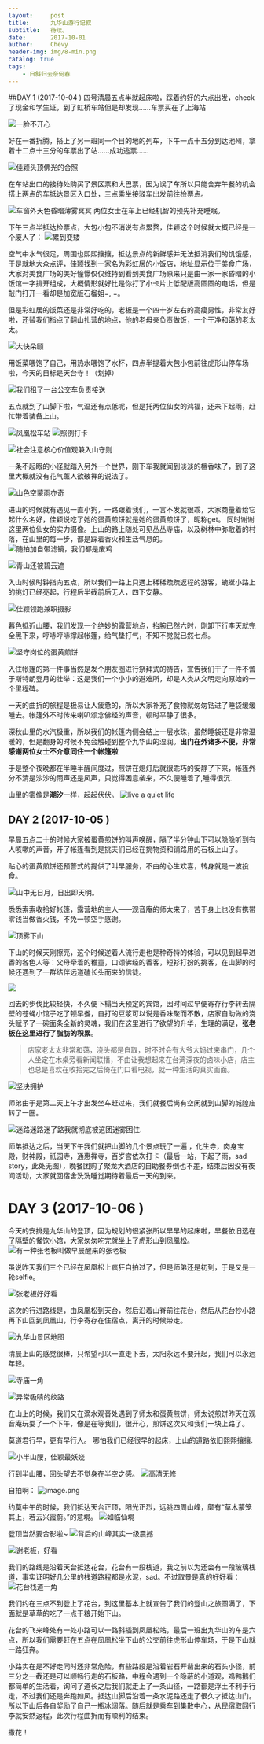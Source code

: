 ```yaml
---
layout:     post
title:      九华山游行记叙
subtitle:   待续。
date:       2017-10-01
author:     Chevy
header-img: img/8-min.png
catalog: true
tags:
    - 日斜归去奈何春
---
```

##DAY 1 (2017-10-04 )
四号清晨五点半就起床啦，踩着约好的六点出发，check了现金和学生证，到了虹桥车站但是却发现……车票买在了上海站

![一脸不开心](http://upload-images.jianshu.io/upload_images/6049898-6a17e5a54060cddc.png?imageMogr2/auto-orient/strip%7CimageView2/2/w/400)

好在一番折腾，搭上了另一班同一个目的地的列车，下午一点十五分到达池州，拿着十二点十三分的车票出了站......成功逃票……

![佳颖头顶佛光的合照](http://upload-images.jianshu.io/upload_images/6049898-c855ffeae6effe51.png?imageMogr2/auto-orient/strip%7CimageView2/2/w/400)

在车站出口的接待处购买了景区票和大巴票，因为误了车所以只能舍弃午餐的机会搭上两点的车抵达景区入口处，三点乘坐接驳车出发前往检票点。

![车窗外天色昏暗薄雾冥冥](http://upload-images.jianshu.io/upload_images/6049898-a0febb787504adad.png?imageMogr2/auto-orient/strip%7CimageView2/2/w/400)
两位女士在车上已经机智的预先补充睡眠。

下午三点半抵达检票点，大包小包不消说有点累赘，佳颖这个时候就大概已经是一个废人了：
![累到变矮](http://upload-images.jianshu.io/upload_images/6049898-69c3d08003bd7f9c.png?imageMogr2/auto-orient/strip%7CimageView2/2/w/400)

空气中水气很足，周围也熙熙攘攘，抵达景点的新鲜感并无法抵消我们的饥饿感，于是就地大众点评，佳颖找到一家名为彩虹居的小饭店，地址显示位于美食广场，大家对美食广场的美好憧憬仅仅维持到看到美食广场原来只是由一家一家昏暗的小饭馆一字排开组成，大概情形就好比是你打了小卡片上低配版高圆圆的电话，但是敲门打开一看却是加宽版石榴姐=, =。

但是彩虹居的饭菜还是非常好吃的，老板是一个四十岁左右的高瘦男性，非常友好啦，还替我们指点了翻山扎营的地点，他的老母亲负责做饭，一个干净和蔼的老太太。

![大快朵颐](http://upload-images.jianshu.io/upload_images/6049898-701990af8018d290.png?imageMogr2/auto-orient/strip%7CimageView2/2/w/400)

用饭菜喂饱了自己，用热水喂饱了水杯，四点半提着大包小包前往虎形山停车场啦，今天的目标是天台寺！（划掉）

![我们租了一台公交车负责接送](http://upload-images.jianshu.io/upload_images/6049898-f6a62dbeb385936c.png?imageMogr2/auto-orient/strip%7CimageView2/2/w/600)

五点就到了山脚下啦，气温还有点低呢，但是托两位仙女的鸿福，还未下起雨，赶忙带着装备上山。

![凤凰松车站](http://upload-images.jianshu.io/upload_images/6049898-c26e985dde04887b.png?imageMogr2/auto-orient/strip%7CimageView2/2/w/400)
![照例打卡](http://upload-images.jianshu.io/upload_images/6049898-5e6f482609187a97.png?imageMogr2/auto-orient/strip%7CimageView2/2/w/400)

![社会注意核心价值观兼入山守则](http://upload-images.jianshu.io/upload_images/6049898-e309b2577a8693e2.png?imageMogr2/auto-orient/strip%7CimageView2/2/w/400)

一条不起眼的小径就踏入另外一个世界，刚下车我就闻到淡淡的檀香味了，到了这里大概就没有花气薰人欲破禅的说法了。

![山色空蒙雨亦奇](http://upload-images.jianshu.io/upload_images/6049898-a6249fbfecd580bc.png?imageMogr2/auto-orient/strip%7CimageView2/2/w/400)

进山的时候就有遇见一直小狗，一路跟着我们，一言不发就很乖，大家商量着给它起什么名好，佳颖说吃了她的蛋黄煎饼就是她的蛋黄煎饼了，昵称get。
同时谢谢这里两位仙女的实力摄像。上山的路上随处可见丛丛寺庙，以及树林中弥散着的村落，在山里的每一步，都是踩着香火和生活气息的。
![随拍加自带滤镜，我们都是废鸡](http://upload-images.jianshu.io/upload_images/6049898-454b2388346bd73a.png?imageMogr2/auto-orient/strip%7CimageView2/2/w/400)

![青山还被碧云遮](https://upload-images.jianshu.io/upload_images/6049898-45a7a1f7f92328c4.png?imageMogr2/auto-orient/strip%7CimageView2/2/w/400)

入山时候时钟指向五点，所以我们一路上只遇上稀稀疏疏返程的游客，蜿蜒小路上的挑灯已经亮起，行程后半截前后无人，四下安静。

![佳颖领跑兼职摄影](https://upload-images.jianshu.io/upload_images/6049898-c209b06445531bbc.png?imageMogr2/auto-orient/strip%7CimageView2/2/w/400)

暮色抵近山腰，我们发现一个绝妙的露营地点，抬腕已然六时，刚卸下行李天就完全黑下来，哼哧哼哧撑起帐篷，给气垫打气，不知不觉就已然七点。

![坚守岗位的蛋黄煎饼](https://upload-images.jianshu.io/upload_images/6049898-ca9eb231f14c6e61.png?imageMogr2/auto-orient/strip%7CimageView2/2/w/400)

入住帐篷的第一件事当然是发个朋友圈进行祭拜式的祷告，宣吿我们干了一件不啻于斯特朗登月的壮举：这是我们一个小小的避难所，却是人类从文明走向原始的一个里程碑。

一天的曲折的旅程是极易让人疲惫的，所以大家补充了食物就匆匆钻进了睡袋缓缓睡去。帐篷外不时传来喇叭颂念佛经的声音，顿时平静了很多。

深秋山里的水汽极重，所以我们的帐篷内侧会结上一层水珠，虽然睡袋还是非常温暖的，但是翻身的时候不免会触碰到整个九华山的湿润。**出门在外诸多不便，非常感谢两位女士不介意同住一个帐篷啦**

于是整个夜晚都在半睡半醒间度过，煎饼在熄灯后就很乖巧的安静了下来，帐篷外分不清是沙沙的雨声还是风声，只觉得困意袭来，不久便睡着了,睡得很沉.

山里的雾像是**潮汐**一样，起起伏伏。
![live a quiet  life](https://upload-images.jianshu.io/upload_images/6049898-4fe50316fa805761.png?imageMogr2/auto-orient/strip%7CimageView2/2/w/400)

## DAY 2  (2017-10-05 )

早晨五点二十的时候大家被蛋黄煎饼的叫声唤醒，隔了半分钟山下可以隐隐听到有人咳嗽的声音，开了帐篷看到是挑夫们已经在挑物资和铺路用的石板上山了。

贴心的蛋黄煎饼还预警式的提供了叫早服务，不由的心生欢喜，转身就是一波投食。

![山中无日月，日出即天明。](https://upload-images.jianshu.io/upload_images/6049898-4c246c3312e9bd9d.png?imageMogr2/auto-orient/strip%7CimageView2/2/w/800)

悉悉索索收拾好帐篷，露营地的主人——观音庵的师太来了，苦于身上也没有携带零钱当做香火钱，不免一顿空手感谢。

![顶雾下山](https://upload-images.jianshu.io/upload_images/6049898-5967848827d4b1d5.png?imageMogr2/auto-orient/strip%7CimageView2/2/w/400)

下山的时候天刚擦亮，这个时候逆着人流行走也是种奇特的体验，可以见到起早进香的各色人等：父母牵着的稚童，口颂佛经的香客，短衫打扮的挑客，在山脚的时候还遇到了一群结伴远道磕长头而来的信徒。

![](https://upload-images.jianshu.io/upload_images/6049898-a165fba58029fbfc.png?imageMogr2/auto-orient/strip%7CimageView2/2/w/400)

回去的步伐比较轻快，不久便下榻当天预定的宾馆，因时间过早便寄存行李转去隔壁的苍蝇小馆子吃了顿早餐，自打的豆浆可以说是香味聚而不散，店家自助做的浇头赋予了一碗面条全新的灵魂，我们在这里进行了欲望的升华，生理的满足，**张老板在这里进行了脂肪的积累**。
>店家老太太非常和蔼，浇头都是自取，时不时会有大爷大妈过来串门，几个人坐定在木桌旁看新闻联播，不由让我想起来在台湾深夜的卤味小店，店主也总是喜欢在收拾完之后倚在门口看电视，就一种生活的真实画面。

![坚决拥护](https://upload-images.jianshu.io/upload_images/6049898-46086ce2adae8511.png?imageMogr2/auto-orient/strip%7CimageView2/2/w/400)

师弟由于是第二天上午才出发坐车赶过来，我们就餐后尚有空闲就到山脚的城隍庙转了一圈。

![迷路迷路迷了路我就彻底被这团迷雾困住.](https://upload-images.jianshu.io/upload_images/6049898-9afeb130c106fc9d.png?imageMogr2/auto-orient/strip%7CimageView2/2/w/400)

师弟抵达之后，当天下午我们就把山脚的几个景点玩了一遍 ，化生寺，肉身宝殿，财神殿，祇园寺，通惠禅寺，百岁宫依次打卡（最后一站，下起了雨，sad story，此处无图），晚餐团购了聚龙大酒店的自助餐券倒也不差，结束后因没有夜间活动，大家就回宿舍洗洗睡觉期待着最后一天的到来。

# DAY 3  (2017-10-06 )
今天的安排是九华山的登顶，因为规划的很紧张所以早早的起床啦，早餐依旧选在了隔壁的餐饮小馆，大家匆匆吃完就坐上了虎形山到凤凰松。
![有一种张老板叫做早晨醒来的张老板](https://upload-images.jianshu.io/upload_images/6049898-caedaef390f77a76.png?imageMogr2/auto-orient/strip%7CimageView2/2/w/400)

虽说昨天我们三个已经在凤凰松上疯狂自拍过了，但是师弟还是初到，于是又是一轮selfie。

![张老板好好看](https://upload-images.jianshu.io/upload_images/6049898-42c1958b3c653912.png?imageMogr2/auto-orient/strip%7CimageView2/2/w/600)

这次的行进路线是，由凤凰松到天台，然后沿着山脊前往花台，然后从花台抄小路再下山回到凤凰山，行李寄存在住宿点，离开的时候带走。

![九华山景区地图](https://upload-images.jianshu.io/upload_images/6049898-7216b696a45db5ef.png?imageMogr2/auto-orient/strip%7CimageView2/2/w/1240)

清晨上山的感觉很棒，只希望可以一直走下去，太阳永远不要升起，我们可以永远年轻。

![寺庙一角](https://upload-images.jianshu.io/upload_images/6049898-aecf9960e9b4b099.png?imageMogr2/auto-orient/strip%7CimageView2/2/w/600)

![异常吸睛的纹路](https://upload-images.jianshu.io/upload_images/6049898-d12c3b0e119dfc89.png?imageMogr2/auto-orient/strip%7CimageView2/2/w/600)

在山上的时候，我们又在滴水观音处遇到了师太和蛋黄煎饼，师太说煎饼昨天在观音庵玩耍了一个下午，像是在等我们，很开心，煎饼这次又和我们一块上路了。

莫道君行早，更有早行人。
哪怕我们已经很早的起床，上山的道路依旧熙熙攘攘.

![小半山腰，佳颖最妖娆](https://upload-images.jianshu.io/upload_images/6049898-48adc34e37b28fbc.png?imageMogr2/auto-orient/strip%7CimageView2/2/w/600)

行到半山腰，回头望去不觉身在半空之感。
![高清无修](https://upload-images.jianshu.io/upload_images/6049898-997023d74239f56c.png?imageMogr2/auto-orient/strip%7CimageView2/2/w/600)

自拍啊：
![image.png](https://upload-images.jianshu.io/upload_images/6049898-b1150759ac2904e7.png?imageMogr2/auto-orient/strip%7CimageView2/2/w/600)

约莫中午的时候，我们抵达天台正顶，阳光正烈，远眺四周山峰，颇有“草木蒙笼其上，若云兴霞蔚。”的意境。
![如临仙境](https://upload-images.jianshu.io/upload_images/6049898-0dc63d6f2b09b450.png?imageMogr2/auto-orient/strip%7CimageView2/2/w/800)

登顶当然要合影啦~
![背后的山峰其实一级震撼](https://upload-images.jianshu.io/upload_images/6049898-d8a29132692cfe10.png?imageMogr2/auto-orient/strip%7CimageView2/2/w/800)

![谢老板，好看](https://upload-images.jianshu.io/upload_images/6049898-bae5bc56f9c80062.png?imageMogr2/auto-orient/strip%7CimageView2/2/w/600)

我们的路线是沿着天台抵达花台，花台有一段栈道，我之前以为还会有一段玻璃栈道，事实证明好几公里的栈道路程都是水泥，sad。不过取景是真的好好看：
![花台栈道一角](https://upload-images.jianshu.io/upload_images/6049898-477cc88e7dc4a3d9.png?imageMogr2/auto-orient/strip%7CimageView2/2/w/800)

我们约在三点不到登上了花台，到这里基本上就宣告了我们的登山之旅圆满了，下面就是草草的吃了一点干粮开始下山。

花台的飞来峰处有一处小路可以一路斜插到凤凰松站，最后一班出九华山的车是六点，所以我们需要赶在五点在凤凰松坐下山的公交前往虎形山停车场，于是下山就一路狂奔。

小路实在是不好走同时还非常危险，有些路段是沿着岩石开凿出来的石头小径，前三分之一截还是可以顺畅行走的石板路，中程会遇到一个隐蔽的小道观，鸡鸭鹅们都简单的生活着，询问了道长之后我们就走上了一条山径，一路都是浮土不利于行走，不过我们还是奔跑如风。抵达山脚后沿着一条水泥路还走了很久才抵达山门。所以下山后各自奖励了自己一瓶冰阔落。随后就是乘车到集散中心，从民宿取回行李就安然返程，此次行程曲折而有顺利的结束。

撒花！

